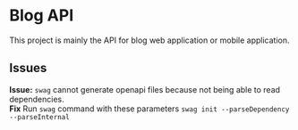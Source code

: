 # Blog API
This project is mainly the API for blog web application or mobile application.

## Issues

**Issue:** `swag` cannot generate openapi files because not being able to read dependencies.\
**Fix** Run `swag` command with these parameters `swag init --parseDependency --parseInternal`


   
